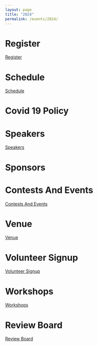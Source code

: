 ```yaml
---
layout: page
title: "2024"
permalink: /events/2024/
---
```

# Register
[Register](../2024/register.html)

# Schedule
[Schedule](../2024/schedule.html)

# Covid 19 Policy
<!--[Covid 19 Policy](../2024/COVID19_Policy.html)-->

# Speakers
[Speakers](../2024/speakers.html)

# Sponsors
<!--[Sponsors](../2024/sponsors.html)-->

# Contests And Events
[Contests And Events](../2024/contests_and_events.html)

# Venue
[Venue](../2024/venue.html)

# Volunteer Signup
[Volunteer Signup](../2024/volunteer.html)

# Workshops
[Workshops](../2024/workshops.html)

# Review Board
[Review Board](../2024/review-board.html)
